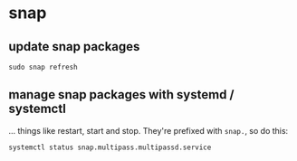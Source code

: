 # snap

## update snap packages

```
sudo snap refresh
```

## manage snap packages with systemd / systemctl

... things like restart, start and stop. They're prefixed with `snap.`, so do this:

```
systemctl status snap.multipass.multipassd.service
```

